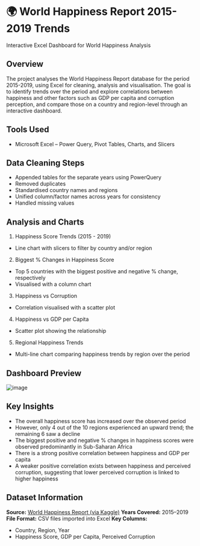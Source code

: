 # 🌍 World Happiness Report 2015-2019 Trends
Interactive Excel Dashboard for World Happiness Analysis


## Overview
The project analyses the World Happiness Report database for the period 2015-2019, using Excel for cleaning, analysis and visualisation.
The goal is to identify trends over the period and explore correlations between happiness and other factors such as GDP per capita and corruption perception, and compare those on 
a country and region-level through an interactive dashboard.


## Tools Used
- Microsoft Excel – Power Query, Pivot Tables, Charts, and Slicers


## Data Cleaning Steps
- Appended tables for the separate years using PowerQuery
- Removed duplicates
- Standardised country names and regions
- Unified column/factor names across years for consistency
- Handled missing values


## Analysis and Charts
1. Happiness Score Trends (2015 - 2019)
 - Line chart with slicers to filter by country and/or region

2. Biggest % Changes in Happiness Score
 - Top 5 countries with the biggest positive and negative % change, respectively
 - Visualised with a column chart

3. Happiness vs Corruption
 - Correlation visualised with a scatter plot

4. Happiness vs GDP per Capita
 - Scatter plot showing the relationship

5. Regional Happiness Trends
 - Multi-line chart comparing happiness trends by region over the period


## Dashboard Preview
![image](https://github.com/user-attachments/assets/d550fb72-522d-47b5-8053-d5ec0c6ed291)

## Key Insights
- The overall happiness score has increased over the observed period
- However, only 4 out of the 10 regions experienced an upward trend; the remaining 6 saw a decline
- The biggest positive and negative % changes in happiness scores were observed predominantly in Sub-Saharan Africa
- There is a strong positive correlation between happiness and GDP per capita
- A weaker positive correlation exists between happiness and perceived corruption, suggesting that lower perceived corruption is linked to higher happiness

## Dataset Information

**Source:** [World Happiness Report (via Kaggle)](https://www.kaggle.com/datasets/unsdsn/world-happiness/data)
**Years Covered:** 2015–2019
**File Format:** CSV files imported into Excel
**Key Columns:** 
- Country, Region, Year
- Happiness Score, GDP per Capita, Perceived Corruption







